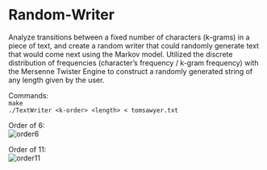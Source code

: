 # Random-Writer
Analyze transitions between a fixed number of characters (k-grams) in a piece of text, and create a random writer that could randomly generate text that would come next using the Markov model. Utilized the discrete distribution of frequencies (character’s frequency / k-gram frequency) with the Mersenne Twister Engine to construct a randomly generated string of any length given by the user. 

Commands:\
``make``\
``./TextWriter <k-order> <length> < tomsawyer.txt``

Order of 6:\
![order6](https://user-images.githubusercontent.com/70961105/173454531-aa717347-249c-4d29-8e74-98a3a489d617.png)

Order of 11:\
![order11](https://user-images.githubusercontent.com/70961105/173454591-a20b23b5-4838-415b-a73d-ec15f984d4e8.png)
